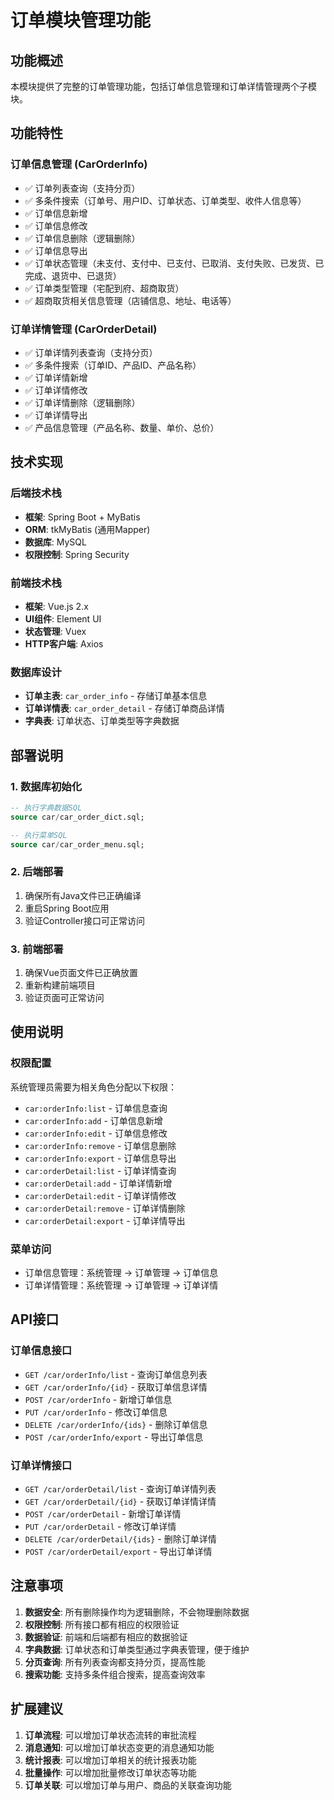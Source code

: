 # 订单模块管理功能

## 功能概述

本模块提供了完整的订单管理功能，包括订单信息管理和订单详情管理两个子模块。

## 功能特性

### 订单信息管理 (CarOrderInfo)
- ✅ 订单列表查询（支持分页）
- ✅ 多条件搜索（订单号、用户ID、订单状态、订单类型、收件人信息等）
- ✅ 订单信息新增
- ✅ 订单信息修改
- ✅ 订单信息删除（逻辑删除）
- ✅ 订单信息导出
- ✅ 订单状态管理（未支付、支付中、已支付、已取消、支付失败、已发货、已完成、退货中、已退货）
- ✅ 订单类型管理（宅配到府、超商取货）
- ✅ 超商取货相关信息管理（店铺信息、地址、电话等）

### 订单详情管理 (CarOrderDetail)
- ✅ 订单详情列表查询（支持分页）
- ✅ 多条件搜索（订单ID、产品ID、产品名称）
- ✅ 订单详情新增
- ✅ 订单详情修改
- ✅ 订单详情删除（逻辑删除）
- ✅ 订单详情导出
- ✅ 产品信息管理（产品名称、数量、单价、总价）

## 技术实现

### 后端技术栈
- **框架**: Spring Boot + MyBatis
- **ORM**: tkMyBatis (通用Mapper)
- **数据库**: MySQL
- **权限控制**: Spring Security

### 前端技术栈
- **框架**: Vue.js 2.x
- **UI组件**: Element UI
- **状态管理**: Vuex
- **HTTP客户端**: Axios

### 数据库设计
- **订单主表**: `car_order_info` - 存储订单基本信息
- **订单详情表**: `car_order_detail` - 存储订单商品详情
- **字典表**: 订单状态、订单类型等字典数据

## 部署说明

### 1. 数据库初始化
```sql
-- 执行字典数据SQL
source car/car_order_dict.sql;

-- 执行菜单SQL
source car/car_order_menu.sql;
```

### 2. 后端部署
1. 确保所有Java文件已正确编译
2. 重启Spring Boot应用
3. 验证Controller接口可正常访问

### 3. 前端部署
1. 确保Vue页面文件已正确放置
2. 重新构建前端项目
3. 验证页面可正常访问

## 使用说明

### 权限配置
系统管理员需要为相关角色分配以下权限：
- `car:orderInfo:list` - 订单信息查询
- `car:orderInfo:add` - 订单信息新增
- `car:orderInfo:edit` - 订单信息修改
- `car:orderInfo:remove` - 订单信息删除
- `car:orderInfo:export` - 订单信息导出
- `car:orderDetail:list` - 订单详情查询
- `car:orderDetail:add` - 订单详情新增
- `car:orderDetail:edit` - 订单详情修改
- `car:orderDetail:remove` - 订单详情删除
- `car:orderDetail:export` - 订单详情导出

### 菜单访问
- 订单信息管理：系统管理 → 订单管理 → 订单信息
- 订单详情管理：系统管理 → 订单管理 → 订单详情

## API接口

### 订单信息接口
- `GET /car/orderInfo/list` - 查询订单信息列表
- `GET /car/orderInfo/{id}` - 获取订单信息详情
- `POST /car/orderInfo` - 新增订单信息
- `PUT /car/orderInfo` - 修改订单信息
- `DELETE /car/orderInfo/{ids}` - 删除订单信息
- `POST /car/orderInfo/export` - 导出订单信息

### 订单详情接口
- `GET /car/orderDetail/list` - 查询订单详情列表
- `GET /car/orderDetail/{id}` - 获取订单详情详情
- `POST /car/orderDetail` - 新增订单详情
- `PUT /car/orderDetail` - 修改订单详情
- `DELETE /car/orderDetail/{ids}` - 删除订单详情
- `POST /car/orderDetail/export` - 导出订单详情

## 注意事项

1. **数据安全**: 所有删除操作均为逻辑删除，不会物理删除数据
2. **权限控制**: 所有接口都有相应的权限验证
3. **数据验证**: 前端和后端都有相应的数据验证
4. **字典数据**: 订单状态和订单类型通过字典表管理，便于维护
5. **分页查询**: 所有列表查询都支持分页，提高性能
6. **搜索功能**: 支持多条件组合搜索，提高查询效率

## 扩展建议

1. **订单流程**: 可以增加订单状态流转的审批流程
2. **消息通知**: 可以增加订单状态变更的消息通知功能
3. **统计报表**: 可以增加订单相关的统计报表功能
4. **批量操作**: 可以增加批量修改订单状态等功能
5. **订单关联**: 可以增加订单与用户、商品的关联查询功能
